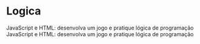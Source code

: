 # Logica
 JavaScript e HTML: desenvolva um jogo e pratique lógica de programação JavaScript e HTML: desenvolva um jogo e pratique lógica de programação
